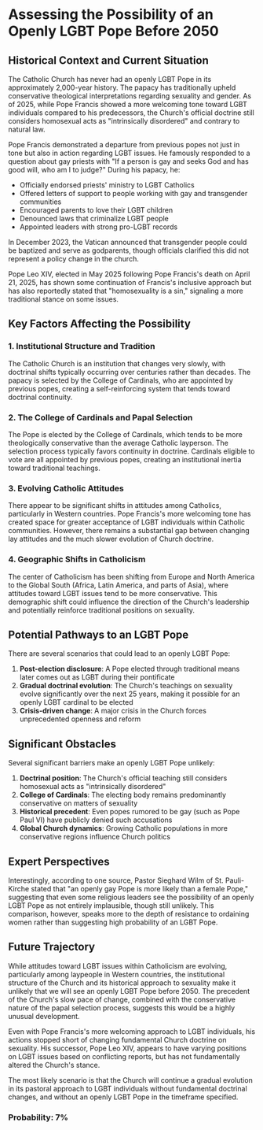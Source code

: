 # Assessing the Possibility of an Openly LGBT Pope Before 2050

## Historical Context and Current Situation

The Catholic Church has never had an openly LGBT Pope in its approximately 2,000-year history. The papacy has traditionally upheld conservative theological interpretations regarding sexuality and gender. As of 2025, while Pope Francis showed a more welcoming tone toward LGBT individuals compared to his predecessors, the Church's official doctrine still considers homosexual acts as "intrinsically disordered" and contrary to natural law.

Pope Francis demonstrated a departure from previous popes not just in tone but also in action regarding LGBT issues. He famously responded to a question about gay priests with "If a person is gay and seeks God and has good will, who am I to judge?" During his papacy, he:

- Officially endorsed priests' ministry to LGBT Catholics
- Offered letters of support to people working with gay and transgender communities
- Encouraged parents to love their LGBT children
- Denounced laws that criminalize LGBT people
- Appointed leaders with strong pro-LGBT records

In December 2023, the Vatican announced that transgender people could be baptized and serve as godparents, though officials clarified this did not represent a policy change in the church.

Pope Leo XIV, elected in May 2025 following Pope Francis's death on April 21, 2025, has shown some continuation of Francis's inclusive approach but has also reportedly stated that "homosexuality is a sin," signaling a more traditional stance on some issues.

## Key Factors Affecting the Possibility

### 1. Institutional Structure and Tradition

The Catholic Church is an institution that changes very slowly, with doctrinal shifts typically occurring over centuries rather than decades. The papacy is selected by the College of Cardinals, who are appointed by previous popes, creating a self-reinforcing system that tends toward doctrinal continuity.

### 2. The College of Cardinals and Papal Selection

The Pope is elected by the College of Cardinals, which tends to be more theologically conservative than the average Catholic layperson. The selection process typically favors continuity in doctrine. Cardinals eligible to vote are all appointed by previous popes, creating an institutional inertia toward traditional teachings.

### 3. Evolving Catholic Attitudes

There appear to be significant shifts in attitudes among Catholics, particularly in Western countries. Pope Francis's more welcoming tone has created space for greater acceptance of LGBT individuals within Catholic communities. However, there remains a substantial gap between changing lay attitudes and the much slower evolution of Church doctrine.

### 4. Geographic Shifts in Catholicism

The center of Catholicism has been shifting from Europe and North America to the Global South (Africa, Latin America, and parts of Asia), where attitudes toward LGBT issues tend to be more conservative. This demographic shift could influence the direction of the Church's leadership and potentially reinforce traditional positions on sexuality.

## Potential Pathways to an LGBT Pope

There are several scenarios that could lead to an openly LGBT Pope:

1. **Post-election disclosure**: A Pope elected through traditional means later comes out as LGBT during their pontificate
2. **Gradual doctrinal evolution**: The Church's teachings on sexuality evolve significantly over the next 25 years, making it possible for an openly LGBT cardinal to be elected
3. **Crisis-driven change**: A major crisis in the Church forces unprecedented openness and reform

## Significant Obstacles

Several significant barriers make an openly LGBT Pope unlikely:

1. **Doctrinal position**: The Church's official teaching still considers homosexual acts as "intrinsically disordered"
2. **College of Cardinals**: The electing body remains predominantly conservative on matters of sexuality
3. **Historical precedent**: Even popes rumored to be gay (such as Pope Paul VI) have publicly denied such accusations
4. **Global Church dynamics**: Growing Catholic populations in more conservative regions influence Church politics

## Expert Perspectives

Interestingly, according to one source, Pastor Sieghard Wilm of St. Pauli-Kirche stated that "an openly gay Pope is more likely than a female Pope," suggesting that even some religious leaders see the possibility of an openly LGBT Pope as not entirely implausible, though still unlikely. This comparison, however, speaks more to the depth of resistance to ordaining women rather than suggesting high probability of an LGBT Pope.

## Future Trajectory

While attitudes toward LGBT issues within Catholicism are evolving, particularly among laypeople in Western countries, the institutional structure of the Church and its historical approach to sexuality make it unlikely that we will see an openly LGBT Pope before 2050. The precedent of the Church's slow pace of change, combined with the conservative nature of the papal selection process, suggests this would be a highly unusual development.

Even with Pope Francis's more welcoming approach to LGBT individuals, his actions stopped short of changing fundamental Church doctrine on sexuality. His successor, Pope Leo XIV, appears to have varying positions on LGBT issues based on conflicting reports, but has not fundamentally altered the Church's stance.

The most likely scenario is that the Church will continue a gradual evolution in its pastoral approach to LGBT individuals without fundamental doctrinal changes, and without an openly LGBT Pope in the timeframe specified.

### Probability: 7%